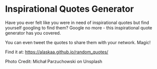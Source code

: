# Inspirational Quotes Generator

Have you ever felt like you were in need of inspirational quotes but find yourself googling to find them? Google no more - this inspirational quote generator has you covered.

You can even tweet the quotes to share them with your network. Magic!

Find it at:
https://alaskaa.github.io/random_quotes/

Photo Credit:
Michał Parzuchowski on Unsplash
